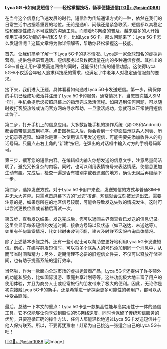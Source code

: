 **Lyca 5G 卡如何发短信？——轻松掌握技巧，畅享便捷通信[[TG💪+ @esim1088](https://t.me/s/esim1088)]**

在当今这个信息化飞速发展的时代，短信作为传统通讯方式的一种，依然在我们的日常生活中占据着重要的地位。无论是通知、问候还是紧急联系，短信都以其稳定性和便捷性成为不可或缺的沟通工具。而随着5G网络的普及，越来越多的人开始使用支持5G功能的手机和SIM卡，比如Lyca 5G卡。那么问题来了：Lyca 5G卡怎么发短信呢？这篇文章将为你详细解答，帮助你轻松掌握这一技能。

首先，让我们简单了解一下Lyca 5G卡的基本情况。Lyca是一家全球知名的虚拟运营商，提供包括语音通话、短信服务以及数据流量在内的多种通信套餐。其推出的5G卡旨在让用户享受高速网络的同时，还能保持传统的短信功能。这使得Lyca 5G卡不仅适合年轻人追求科技感的需求，也满足了中老年人对稳定通信服务的要求。

接下来，我们进入正题，具体看看如何通过Lyca 5G卡发送短信。第一步，确保你的手机已经成功激活并注册了Lyca 5G卡的服务。通常情况下，当您首次插入SIM卡时，手机会提示您按照屏幕上的指示完成激活流程。如果遇到任何问题，可以随时拨打客服热线或访问官方网站寻求帮助。一旦激活成功，您就可以正常使用短信功能了。

第二步，打开手机上的信息应用。大多数智能手机的操作系统（如iOS和Android）都会自带信息应用程序。点击图标进入后，你会看到一个界面显示联系人列表、历史记录等选项。如果你是第一次使用该应用发送短信，可能需要先添加收件人的电话号码。只需点击右上角的“新建”按钮，在弹出的对话框中输入对方的手机号码即可。

第三步，撰写您的短信内容。在编辑框内输入你想发送的信息文字，注意尽量简洁明了，避免冗长复杂的内容。同时，也可以利用表情符号来表达情感，使信息更加生动有趣。完成后，检查一遍是否有错别字或者遗漏的地方，确认无误后再继续下一步。

第四步，选择发送方式。对于Lyca 5G卡用户来说，发送短信的方式与普通SIM卡并无太大差异。只需点击屏幕下方的“发送”按键，短信就会立刻被发送出去。需要注意的是，如果您所在的地区信号较弱，可能会导致发送失败的情况发生。这时可以尝试更换位置或者稍后再试一次。

第五步，查看发送结果。发送完成后，您可以返回主界面查看已发送的信息记录。这里会显示每条短信的发送时间、接收方号码以及状态（如已送达、未送达等）。如果有任何异常情况，比如超时未收到回复，建议及时联系客服咨询具体情况。

除了上述基本步骤之外，还有一些小贴士可以帮助您更好地利用Lyca 5G卡发送短信。例如，在编写群发短信时，可以将多个联系人的号码添加到同一个消息中，从而节省时间和精力；另外，定期清理不必要的旧短信文件夹，不仅可以释放存储空间，也有助于提高系统的运行效率。

当然啦，作为一款面向全球市场的虚拟运营商产品，Lyca 5G卡还提供了许多额外的功能和服务，比如国际漫游、家庭共享计划等等。这些功能极大地丰富了用户的使用体验，并且为商务人士或经常旅行的朋友带来了极大的便利。因此，无论你是初次接触Lyca 5G卡的新手，还是希望进一步探索更多可能性的老用户，都可以从中受益匪浅。

最后，总结一下本文的重点：Lyca 5G卡是一款集高性能与高实用性于一体的通信工具，它不仅能够让你享受到超快的5G网络速度，同时也保留了传统短信服务的优势。只要遵循正确的操作方法，任何人都能轻松地通过Lyca 5G卡发送短信并与他人保持联系。所以，不要再犹豫啦！赶紧为自己挑选一张适合自己的Lyca 5G卡吧！

[[TG💪+ @esim1088](https://t.me/s/esim1088) ![Image](https://i.postimg.cc/4NQfJmqS/Snipaste-2025-05-13-00-14-12.png)]
